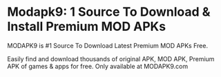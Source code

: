 # Modapk9: 1 Source To Download & Install Premium MOD APKs


MODAPK9 is #1 Source To Download Latest Premium MOD APKs Free.

Easily find and download thousands of original APK, MOD APK, Premium APK of games & apps for free. Only available at MODAPK9.com
